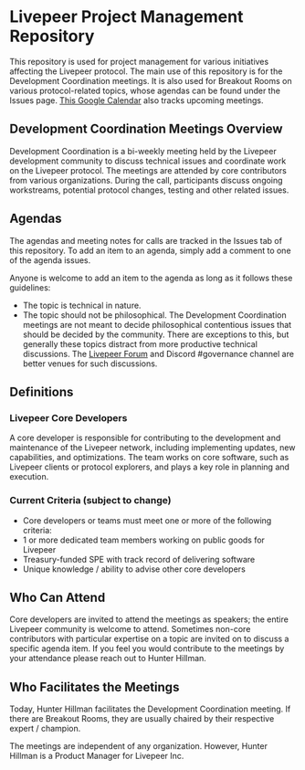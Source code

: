 # Livepeer Project Management Repository 
This repository is used for project management for various initiatives affecting the Livepeer protocol. The main use of this repository is for the Development Coordination meetings. It is also used for Breakout Rooms on various protocol-related topics, whose agendas can be found under the Issues page. [This Google Calendar](https://calendar.google.com/calendar/ical/community_calendar%40livepeer.org/public/basic.ics) also tracks upcoming  meetings.

## Development Coordination Meetings Overview
Development Coordination is a bi-weekly meeting held by the Livepeer development community to discuss technical issues and coordinate work on the Livepeer protocol. The meetings are attended by core contributors from various organizations. During the call, participants discuss ongoing workstreams, potential protocol changes, testing and other related issues.

## Agendas
The agendas and meeting notes for calls are tracked in the Issues tab of this repository. To add an item to an agenda, simply add a comment to one of the agenda issues.

Anyone is welcome to add an item to the agenda as long as it follows these guidelines:

- The topic is technical in nature.
- The topic should not be philosophical. The Development Coordination meetings are not meant to decide philosophical contentious issues that should be decided by the community. There are exceptions to this, but generally these topics distract from more productive technical discussions. The [Livepeer Forum](https://forum.livepeer.org/) and Discord #governance channel are better venues for such discussions.


## Definitions

### Livepeer Core Developers
A core developer is responsible for contributing to the development and maintenance of the Livepeer network, including implementing updates, new capabilities, and optimizations. The team works on core software, such as Livepeer clients or protocol explorers, and plays a key role in planning and execution.

### Current Criteria (subject to change)
- Core developers or teams must meet one or more of the following criteria:
- 1 or more dedicated team members working on public goods for Livepeer
- Treasury-funded SPE with track record of delivering software
- Unique knowledge / ability to advise other core developers

## Who Can Attend
Core developers are invited to attend the meetings as speakers; the entire Livepeer community is welcome to attend. Sometimes non-core contributors with particular expertise on a topic are invited on to discuss a specific agenda item. If you feel you would contribute to the meetings by your attendance please reach out to Hunter Hillman.

## Who Facilitates the Meetings
Today, Hunter Hillman facilitates the Development Coordination meeting. If there are Breakout Rooms, they are usually chaired by their respective expert / champion.

The meetings are independent of any organization. However, Hunter Hillman is a Product Manager for Livepeer Inc.
